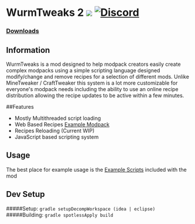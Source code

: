 # WurmTweaks 2 [![](http://cf.way2muchnoise.eu/full_wurmtweaks2_downloads.svg)](https://minecraft.curseforge.com/projects/wurmtweaks2) [![Discord](https://img.shields.io/discord/144229954186510336.svg)](https://discord.gg/Su6nFS6)

### [Downloads](https://minecraft.curseforge.com/projects/wurmtweaks2/files)

## Information

WurmTweaks is a mod designed to help modpack creators easily create complex modpacks using a simple scripting language designed modify/change and remove recipes for a selection of different mods.  Unlike MineTweaker / CraftTweaker this system is a lot more customizable for everyone's modpack needs including the ability to use an online recipe distribution allowing the recipe updates to be active within a few minutes.

##Features
- Mostly Multithreaded script loading
- Web Based Recipes [Example Modpack](https://github.com/Wurmcraft/Survival-of-the-Ages/tree/master/scripts)
- Recipes Reloading (Current WIP)
- JavaScript based scripting system

## Usage
The best place for example usage is the [Example Scripts](https://github.com/Wurmcraft/WurmTweaks2/tree/Rewrite/examples) included with the mod

## Dev Setup

#####Setup: ```gradle setupDecompWorkspace (idea | eclipse)```
#####Building: ```gradle spotlessApply build```
